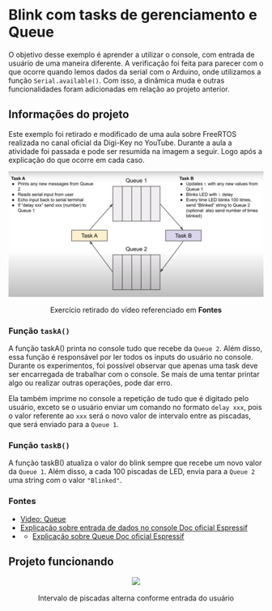 # Blink com tasks de gerenciamento e Queue

O objetivo desse exemplo é aprender a utilizar o console, com entrada de usuário de uma maneira diferente. A verificação foi feita para parecer com o que ocorre quando lemos dados da serial com o Arduino, onde utilizamos a função `Serial.available()`. Com isso, a dinâmica muda e outras funcionalidades foram adicionadas em relação ao projeto anterior.

## Informações do projeto

Este exemplo foi retirado e modificado de uma aula sobre FreeRTOS realizada no canal oficial da Digi-Key no YouTube. Durante a aula a atividade foi passada e pode ser resumida na imagem a seguir. Logo após a explicação do que ocorre em cada caso.

<div align='center'>
    <img src="https://github.com/bittoin/M5StickC-Plus-IDF-Examples/blob/main/Images/4_queue.png?raw=true">
    <p>Exercício retirado do vídeo referenciado em <b>Fontes</b></p>
</div>

### Função `taskA()`

A função taskA() printa no console tudo que recebe da `Queue 2`. Além disso, essa função é responsável por ler todos os inputs do usuário no console. Durante os experimentos, foi possível observar que apenas uma task deve ser encarregada de trabalhar com o console. Se mais de uma tentar printar algo ou realizar outras operações, pode dar erro. 

Ela também imprime no console a repetição de tudo que é digitado pelo usuário, exceto se o usuário enviar um comando no formato `delay xxx`, pois o valor referente ao `xxx` será o novo valor de intervalo entre as piscadas, que será enviado para a `Queue 1`.

### Função `taskB()`

A função taskB() atualiza o valor do blink sempre que recebe um novo valor da `Queue 1`. Além disso, a cada 100 piscadas de LED, envia para a `Queue 2` uma string com o valor `"Blinked"`.

### Fontes

- [Video: Queue](https://youtu.be/pHJ3lxOoWeI)
- [Explicação sobre entrada de dados no console Doc oficial Espressif](https://docs.espressif.com/projects/esp-idf/en/v4.4/esp32/api-reference/peripherals/uart.html)
- - [Explicação sobre Queue Doc oficial Espressif](https://docs.espressif.com/projects/esp-idf/en/v4.4/esp32/api-reference/system/freertos.html?highlight=queue-api#queue-api)

## Projeto funcionando

<div align='center'>
    <img src="https://github.com/bittoin/M5StickC-Plus-IDF-Examples/blob/main/Images/4_blink_queue_cp.gif?raw=true">
    <p>Intervalo de piscadas alterna conforme entrada do usuário</p>
</div>
